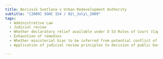 ```yaml
---
title: Borissik Svetlana v Urban Redevelopment Authority 
subtitle: "[2009] SGHC 154 / 02\_July\_2009"
tags:
  - Administrative Law
  - Judicial review
  - Whether declaratory relief available under O 53 Rules of Court (Cap 322, R 5, 2006 Rev Ed)
  - Exhaustion of remedies
  - Whether ministerial bias to be inferred from potential conflict of interest of advisors
  - Application of judicial review principles to decision of public body concerning land planning and redevelopment in Singapore

---
```


